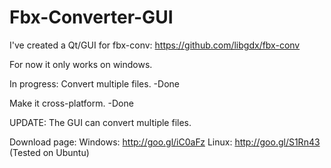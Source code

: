 Fbx-Converter-GUI
=================

I've created a Qt/GUI for fbx-conv:
https://github.com/libgdx/fbx-conv

For now it only works on windows.

In progress:
  Convert multiple files. -Done
  
  Make it cross-platform. -Done
  
  UPDATE:
    The GUI can convert multiple files.
  
Download page:
      Windows: http://goo.gl/iC0aFz
      Linux: http://goo.gl/S1Rn43 (Tested on Ubuntu)

